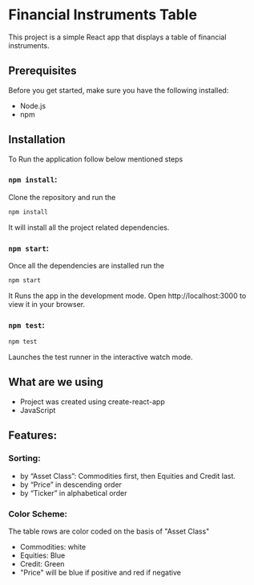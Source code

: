 # Financial Instruments Table
This project is a simple React app that displays a table of financial instruments.

## Prerequisites

Before you get started, make sure you have the following installed:

- Node.js
- npm
  
## Installation
To Run the application follow below mentioned steps

### `npm install`:
Clone the repository and run the 
```bash
npm install
```
It will install all the project related dependencies.

### `npm start`:
Once all the dependencies are installed run the 
```bash
npm start
```
It Runs the app in the development mode.
Open http://localhost:3000 to view it in your browser.

### `npm test`:
```bash
npm test
```
Launches the test runner in the interactive watch mode.

## What are we using
- Project was created using create-react-app
- JavaScript

## Features:
### Sorting:
- by “Asset Class”: Commodities first, then Equities and Credit last.
- by “Price” in descending order
- by “Ticker” in alphabetical order

### Color Scheme:
The table rows are color coded on the basis of "Asset Class"
- Commodities: white
- Equities: Blue
- Credit: Green
- "Price" will be blue if positive and red if negative

